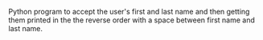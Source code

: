 Python program to accept the user's first and last name and then getting them
printed in the the reverse order with a space between first name and last name.
